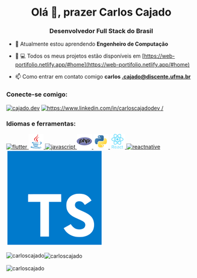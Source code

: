<h1 align="center">Olá 👋, prazer Carlos Cajado</h1>
<h3 align="center">Desenvolvedor Full Stack do Brasil</h3>

- 🌱 Atualmente estou aprendendo **Engenheiro de Computação**

- 👨 ‍💻 Todos os meus projetos estão disponíveis em [https://web-portifolio.netlify.app/#home](https://web-portifolio.netlify.app/#home)

- 📫 Como entrar em contato comigo **carlos .cajado@discente.ufma.br**

<h3 align="left">Conecte-se comigo:</h3>
<p align="left">
<a href="https://dev.to/cajado.dev " target="blank"><img align="center" src="https://raw.githubusercontent.com/rahuldkjain/github-profile-readme-generator/master/src/images/icons/Social/devto.svg " alt="cajado.dev" height="30" width="40" /></a>
<a href="https://linkedin.com/in/https://www.linkedin.com/in/carloscajadodev/" target="blank"><img align="center" src="https:// raw.githubusercontent.com/rahuldkjain/github-profile-readme-generator/master/src/images/icons/Social/linked-in-alt.svg" alt="https://www.linkedin.com/in/carloscajadodev /" height="30" width="40" /></a>
</p>

<h3 align="left">Idiomas e ferramentas:</h3>
<p align="left"> <a href="https://flutter.dev" target="_blank" rel="noreferrer"> <img src="https://www.vectorlogo.zone/logos/flutterio /flutterio-icon.svg" alt="flutter" width="40" height="40"/> </a> <a href="https://www.java.com" target="_blank" rel= "noreferrer"> <img src="https://raw.githubusercontent.com/devicons/devicon/master/icons/java/java-original.svg" alt="java" width="40" height="40" /> </a> <a href="https://developer.mozilla.org/en-US/docs/Web/JavaScript" target="_blank" rel="noreferrer"> <img src="https:/ /cru.githubusercontent.com/devicons/devicon/master/icons/javascript/javascript-original.svg" alt="javascript" width="40" height="40"/> </a> <a href="https:// www.php.net" target="_blank" rel="noreferrer"> <img src="https://raw.githubusercontent.com/devicons/devicon/master/icons/php/php-original.svg" alt= "php" width="40" height="40"/> </a> <a href="https://www.python.org" target="_blank" rel="noreferrer"> <img src=" https://raw.githubusercontent.com/devicons/devicon/master/icons/python/python-original.svg" alt="python" width="40" height="40"/> </a> <a href="https://reactjs.org/" target="_blank" rel="noreferrer"> <img src="https://raw.githubusercontent.com/devicons/devicon/master/icons/react/react-original-wordmark.svg" alt="react" width="40" height="40"/> </ a> <a href="https://reactnative.dev/" target="_blank" rel="noreferrer"> <img src="https://reactnative.dev/img/header_logo.svg" alt="reactnative " width="40" height="40"/> </a> <a href="https://www.typescriptlang.org/" target="_blank" rel="noreferrer"> <img src="https://raw.githubusercontent.com/devicons/devicon/master/icons/typescript/typescript-original.svg" alt="typescript" largura="40" altura="40"/> </a> </p>

<p><img align="left" src="https://github-readme-stats.vercel.app/api/top-langs?username=carloscajado&show_icons=true&locale=en&layout=compact" alt="carloscajado" /> </p>

<p> <img align="center" src="https://github-readme-stats.vercel.app/api?username=carloscajado&show_icons=true&locale=en" alt="carloscajado" /> </p>

<p><img align="center" src="https://github-readme-streak-stats.herokuapp.com/?user=carloscajado&" alt="carloscajado" /></p>
